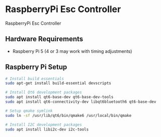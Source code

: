 # RaspberryPi Esc Controller
 RaspberryPi Esc Controller
 
## Hardware Requirements

- Raspberry Pi 5 (4 or 3 may work with timing adjustments)

## Raspberry Pi Setup
 
 ```bash
 # Install build essentials
 sudo apt-get install build-essential devscripts
 
 # Install Qt6 development packages
 sudo apt install qt6-base-dev qt6-base-dev-tools
 sudo apt install qt6-connectivity-dev libqt6bluetooth6 qt6-base-dev
 
 # Setup qmake symlink
 sudo ln -sf /usr/lib/qt6/bin/qmake6 /usr/local/bin/qmake
 
 # Install I2C development packages
 sudo apt install libi2c-dev i2c-tools 

 ```
